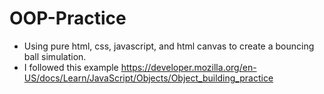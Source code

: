 # OOP-Practice

* Using pure html, css, javascript, and html canvas to create a bouncing ball simulation.
* I followed this example https://developer.mozilla.org/en-US/docs/Learn/JavaScript/Objects/Object_building_practice
